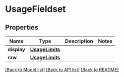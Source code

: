 # UsageFieldset

## Properties
Name | Type | Description | Notes
------------ | ------------- | ------------- | -------------
**display** | [**UsageLimits**](UsageLimits.md) |  | 
**raw** | [**UsageLimits**](UsageLimits.md) |  | 

[[Back to Model list]](../README.md#documentation-for-models) [[Back to API list]](../README.md#documentation-for-api-endpoints) [[Back to README]](../README.md)


